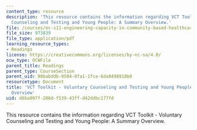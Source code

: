```yaml
---
content_type: resource
description: 'This resource contains the information regarding VCT Toolkit - Voluntary
  Counseling and Testing and Young People: A Summary Overview.'
file: /courses/ec-s11-engineering-capacity-in-community-based-healthcare-fall-2005/d6ba097f206df53943ffd42ddbc177fd_MITEC_S11F05_vct_toolkit_fhi.pdf
file_size: 973839
file_type: application/pdf
learning_resource_types:
- Readings
license: https://creativecommons.org/licenses/by-nc-sa/4.0/
ocw_type: OCWFile
parent_title: Readings
parent_type: CourseSection
parent_uid: 98babddb-9504-0fa1-1fce-6da8498918b0
resourcetype: Document
title: 'VCT Toolkit - Voluntary Counseling and Testing and Young People: A Summary
  Overview'
uid: d6ba097f-206d-f539-43ff-d42ddbc177fd
---
```

This resource contains the information regarding VCT Toolkit - Voluntary Counseling and Testing and Young People: A Summary Overview.